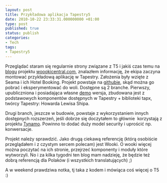 ```yaml
---
layout: post
title: Przykładowa aplikacja Tapestry5
date: 2010-10-22 23:33:31.000000000 +01:00
type: post
published: true
status: publish
categories:
- Tech
tags:
- Tapestry5
---
```

<p>Przeglądać staram się regularnie strony związane z T5 i jakiś czas temu na <a href="http://spreadthesource.com/" target="_blank">blogu</a> projektu <a href="http://wookicentral.com/" target="_blank">woookicentral.com</a>, znalazłem informację, że ekipa zaczyna montować przykładową aplikację w Tapestry. Założenia były wzięte z Seama i ich Hotel Booking. Projekt powstaje na <a href="http://github.com/ccordenier/tapestry5-hotel-booking" target="_blank">githubie</a>, skąd można go pobrać i eksperymentować do woli. Dostępne są 2 branche. Pierwszy, upubliczniona i posiadająca własne <a href="http://tapestry.zones.apache.org:8180/tapestry5-hotel-booking/signin" target="_blank">demo</a> wersja, zbudowana jest z podstawowych komponentów dostępnych w Tapestry + biblioteki tapx, twórcy Tapestry: Howarda Lewisa Shipa.</p>
<p>Drugi branch, jeszcze w budowie, powstaje z wykorzystaniem innych dostępnych rozszerzeń, jeśli dobrze się doczytałem to głównie  korzystają z projektu <a href="http://tynamo.org/" target="_blank">Tynamo</a>. Powinno to dodać duży model security i uprościć np. konwersacje.</p>
<p>Projekt należy sprawdzić. Jako drugą ciekawą referencję (którą osobiście przeglądałem i z czystym sercem polecam) jest Wooki. O wooki więcej można poczytać na ich stronie, przejrzeć komponenty i moduły które wytworzyli. No i za kilka tygodni ten blog mam nadzieję, że będzie też dobrą referencją dla Polaków (i wszystkich translatujących) ;)</p>
<p>A w weekend prawdziwa notka, tj taka z kodem i mówiąca coś więcej o T5 :)</p>
